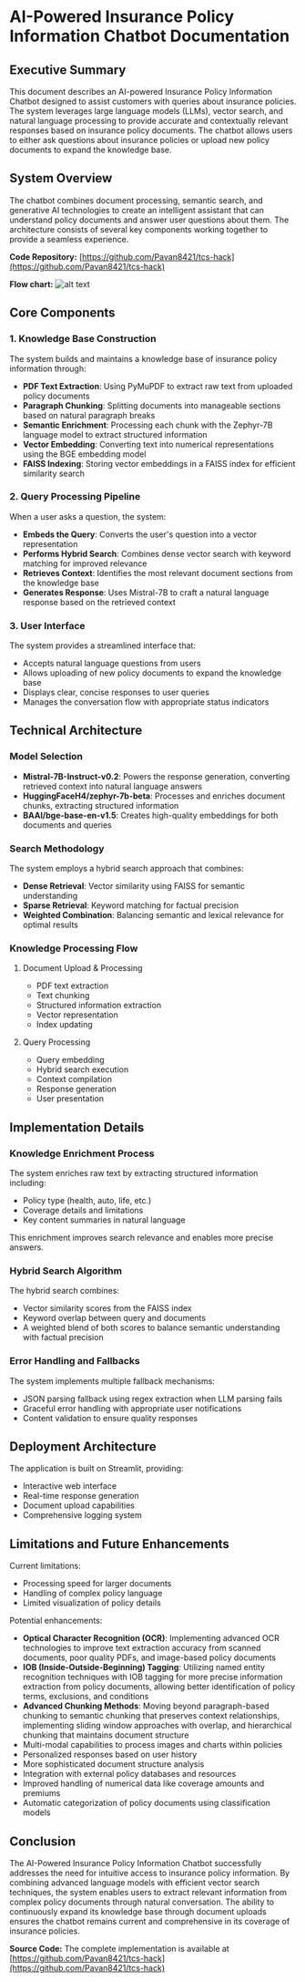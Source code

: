 # AI-Powered Insurance Policy Information Chatbot Documentation

## Executive Summary

This document describes an AI-powered Insurance Policy Information Chatbot designed to assist customers with queries about insurance policies. The system leverages large language models (LLMs), vector search, and natural language processing to provide accurate and contextually relevant responses based on insurance policy documents. The chatbot allows users to either ask questions about insurance policies or upload new policy documents to expand the knowledge base.

## System Overview

The chatbot combines document processing, semantic search, and generative AI technologies to create an intelligent assistant that can understand policy documents and answer user questions about them. The architecture consists of several key components working together to provide a seamless experience.

**Code Repository:** [https://github.com/Pavan8421/tcs-hack](https://github.com/Pavan8421/tcs-hack)

**Flow chart:**
![alt text](https://drive.google.com/uc?export=view&id=1tXIMzZa1FMjJSatdkaZ8PkiknmfVmoID)


## Core Components

### 1. Knowledge Base Construction

The system builds and maintains a knowledge base of insurance policy information through:

- **PDF Text Extraction**: Using PyMuPDF to extract raw text from uploaded policy documents
- **Paragraph Chunking**: Splitting documents into manageable sections based on natural paragraph breaks
- **Semantic Enrichment**: Processing each chunk with the Zephyr-7B language model to extract structured information
- **Vector Embedding**: Converting text into numerical representations using the BGE embedding model
- **FAISS Indexing**: Storing vector embeddings in a FAISS index for efficient similarity search

### 2. Query Processing Pipeline

When a user asks a question, the system:

- **Embeds the Query**: Converts the user's question into a vector representation
- **Performs Hybrid Search**: Combines dense vector search with keyword matching for improved relevance
- **Retrieves Context**: Identifies the most relevant document sections from the knowledge base
- **Generates Response**: Uses Mistral-7B to craft a natural language response based on the retrieved context

### 3. User Interface

The system provides a streamlined interface that:

- Accepts natural language questions from users
- Allows uploading of new policy documents to expand the knowledge base
- Displays clear, concise responses to user queries
- Manages the conversation flow with appropriate status indicators

## Technical Architecture

### Model Selection

- **Mistral-7B-Instruct-v0.2**: Powers the response generation, converting retrieved context into natural language answers
- **HuggingFaceH4/zephyr-7b-beta**: Processes and enriches document chunks, extracting structured information
- **BAAI/bge-base-en-v1.5**: Creates high-quality embeddings for both documents and queries

### Search Methodology

The system employs a hybrid search approach that combines:

- **Dense Retrieval**: Vector similarity using FAISS for semantic understanding
- **Sparse Retrieval**: Keyword matching for factual precision
- **Weighted Combination**: Balancing semantic and lexical relevance for optimal results

### Knowledge Processing Flow

1. Document Upload & Processing
   - PDF text extraction
   - Text chunking
   - Structured information extraction
   - Vector representation
   - Index updating

2. Query Processing
   - Query embedding
   - Hybrid search execution
   - Context compilation
   - Response generation
   - User presentation

## Implementation Details

### Knowledge Enrichment Process

The system enriches raw text by extracting structured information including:
- Policy type (health, auto, life, etc.)
- Coverage details and limitations
- Key content summaries in natural language

This enrichment improves search relevance and enables more precise answers.

### Hybrid Search Algorithm

The hybrid search combines:
- Vector similarity scores from the FAISS index
- Keyword overlap between query and documents
- A weighted blend of both scores to balance semantic understanding with factual precision

### Error Handling and Fallbacks

The system implements multiple fallback mechanisms:
- JSON parsing fallback using regex extraction when LLM parsing fails
- Graceful error handling with appropriate user notifications
- Content validation to ensure quality responses

## Deployment Architecture

The application is built on Streamlit, providing:
- Interactive web interface
- Real-time response generation
- Document upload capabilities
- Comprehensive logging system

## Limitations and Future Enhancements

Current limitations:
- Processing speed for larger documents
- Handling of complex policy language
- Limited visualization of policy details

Potential enhancements:
- **Optical Character Recognition (OCR)**: Implementing advanced OCR technologies to improve text extraction accuracy from scanned documents, poor quality PDFs, and image-based policy documents
- **IOB (Inside-Outside-Beginning) Tagging**: Utilizing named entity recognition techniques with IOB tagging for more precise information extraction from policy documents, allowing better identification of policy terms, exclusions, and conditions
- **Advanced Chunking Methods**: Moving beyond paragraph-based chunking to semantic chunking that preserves context relationships, implementing sliding window approaches with overlap, and hierarchical chunking that maintains document structure
- Multi-modal capabilities to process images and charts within policies
- Personalized responses based on user history
- More sophisticated document structure analysis
- Integration with external policy databases and resources
- Improved handling of numerical data like coverage amounts and premiums
- Automatic categorization of policy documents using classification models

## Conclusion

The AI-Powered Insurance Policy Information Chatbot successfully addresses the need for intuitive access to insurance policy information. By combining advanced language models with efficient vector search techniques, the system enables users to extract relevant information from complex policy documents through natural conversation. The ability to continuously expand its knowledge base through document uploads ensures the chatbot remains current and comprehensive in its coverage of insurance policies.

**Source Code:** The complete implementation is available at [https://github.com/Pavan8421/tcs-hack](https://github.com/Pavan8421/tcs-hack)
